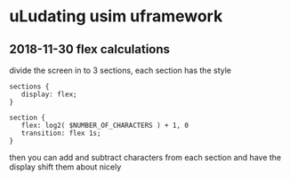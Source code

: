 # uLudating usim uframework

## 2018-11-30 flex calculations

divide the screen in to 3 sections, each section has the style

```
sections {
   display: flex;
}

section {
   flex: log2( $NUMBER_OF_CHARACTERS ) + 1, 0
   transition: flex 1s;
}
```

then you can add and subtract characters from each section and have the display shift them about nicely
